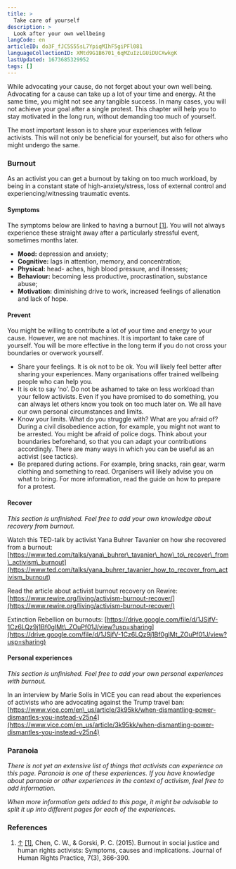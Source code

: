 ```yaml
---
title: >
  Take care of yourself
description: >
  Look after your own wellbeing
langCode: en
articleID: do3F_fJC5S55sL7YpiqMIhF5giPFl081
languageCollectionID: XMtd9G1B6701_6qMZuIzLGUiDUCXwkgK
lastUpdated: 1673685329952
tags: []
---
```


While advocating your cause, do not forget about your own well being. Advocating for a cause can take up a lot of your time and energy. At the same time, you might not see any tangible success. In many cases, you will not achieve your goal after a single protest. This chapter will help you to stay motivated in the long run, without demanding too much of yourself.

The most important lesson is to share your experiences with fellow activists. This will not only be beneficial for yourself, but also for others who might undergo the same.

### Burnout

As an activist you can get a burnout by taking on too much workload, by being in a constant state of high-anxiety/stress, loss of external control and experiencing/witnessing traumatic events.

#### Symptoms

The symptoms below are linked to having a burnout [\[1\]](https://webcache.googleusercontent.com/search?q=cache:f45mKSr3n4MJ:https://www.activisthandbook.org/index.php/Take_care_of_yourself+&cd=2&hl=nl&ct=clnk&gl=nl&client=safari#cite_note-1). You will not always experience these straight away after a particularly stressful event, sometimes months later.

-   **Mood:** depression and anxiety;
-   **Cognitive:** lags in attention, memory, and concentration;
-   **Physical:** head- aches, high blood pressure, and illnesses;
-   **Behaviour:** becoming less productive, procrastination, substance abuse;
-   **Motivation:** diminishing drive to work, increased feelings of alienation and lack of hope.

#### Prevent

You might be willing to contribute a lot of your time and energy to your cause. However, we are not machines. It is important to take care of yourself. You will be more effective in the long term if you do not cross your boundaries or overwork yourself.

-   Share your feelings. It is ok not to be ok. You will likely feel better after sharing your experiences. Many organisations offer trained wellbeing people who can help you.
-   It is ok to say ‘no’. Do not be ashamed to take on less workload than your fellow activists. Even if you have promised to do something, you can always let others know you took on too much later on. We all have our own personal circumstances and limits.
-   Know your limits. What do you struggle with? What are you afraid of? During a civil disobedience action, for example, you might not want to be arrested. You might be afraid of police dogs. Think about your boundaries beforehand, so that you can adapt your contributions accordingly. There are many ways in which you can be useful as an activist (see tactics).
-   Be prepared during actions. For example, bring snacks, rain gear, warm clothing and something to read. Organisers will likely advise you on what to bring. For more information, read the guide on how to prepare for a protest.

#### Recover

_This section is unfinished. Feel free to add your own knowledge about recovery from burnout._

Watch this TED-talk by activist Yana Buhrer Tavanier on how she recovered from a burnout: [https://www.ted.com/talks/yana\_buhrer\_tavanier\_how\_to\_recover\_from\_activism\_burnout](https://www.ted.com/talks/yana_buhrer_tavanier_how_to_recover_from_activism_burnout)

Read the article about activist burnout recovery on Rewire: [https://www.rewire.org/living/activism-burnout-recover/](https://www.rewire.org/living/activism-burnout-recover/)

Extinction Rebellion on burnouts: [https://drive.google.com/file/d/1JSjfV-1Cz6LQz9j1Bf0gIMt\_ZOuPf01J/view?usp=sharing](https://drive.google.com/file/d/1JSjfV-1Cz6LQz9j1Bf0gIMt_ZOuPf01J/view?usp=sharing)

#### Personal experiences

_This section is unfinished. Feel free to add your own personal experiences with burnout._

In an interview by Marie Solis in VICE you can read about the experiences of activists who are advocating against the Trump travel ban: [https://www.vice.com/en\_us/article/3k95kk/when-dismantling-power-dismantles-you-instead-v25n4](https://www.vice.com/en_us/article/3k95kk/when-dismantling-power-dismantles-you-instead-v25n4)

### Paranoia

_There is not yet an extensive list of things that activists can experience on this page. Paranoia is one of these experiences. If you have knowledge about paranoia or other experiences in the context of activism, feel free to add information._

_When more information gets added to this page, it might be advisable to split it up into different pages for each of the experiences._

### References

1.  [↑](https://webcache.googleusercontent.com/search?q=cache:f45mKSr3n4MJ:https://www.activisthandbook.org/index.php/Take_care_of_yourself+&cd=2&hl=nl&ct=clnk&gl=nl&client=safari#cite_ref-1) [\[1\]](https://doi.org/10.1093/jhuman/huv011), Chen, C. W., & Gorski, P. C. (2015). Burnout in social justice and human rights activists: Symptoms, causes and implications. Journal of Human Rights Practice, 7(3), 366-390.